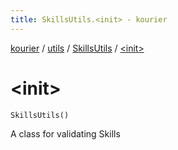 ```yaml
---
title: SkillsUtils.<init> - kourier
---
```


[kourier](../../index.html) / [utils](../index.html) / [SkillsUtils](index.html) / [&lt;init&gt;](.)

# &lt;init&gt;

`SkillsUtils()`

A class for validating Skills


